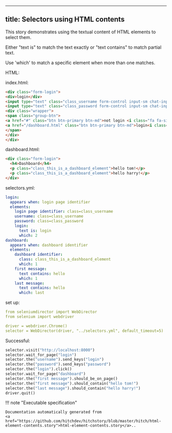 
---
title: Selectors using HTML contents
---



This story demonstrates using the textual content of
HTML elements to select them.

Either "text is" to match the text exactly or "text contains"
to match partial text.

Use 'which' to match a specific element when more than one
matches.



HTML:



index.html:

```html
<div class="form-login">
<div>login</div>
<input type="text" class="class_username form-control input-sm chat-input" placeholder="username" /></br>
<input type="text" class="class_password form-control input-sm chat-input" placeholder="password" /></br>
<div class="wrapper">
<span class="group-btn">
<a href="#" class="btn btn-primary btn-md">not login <i class="fa fa-sign-in"></i></a>
<a href="/dashboard.html" class="btn btn-primary btn-md">login<i class="fa fa-sign-in"></i></a>
</span>
</div>
</div>

```


dashboard.html:

```html
<div class="form-login">
  <h4>Dashboard</h4>
  <p class="class_this_is_a_dashboard_element">hello tom!</p>
  <p class="class_this_is_a_dashboard_element">hello harry!</p>
</div>

```





selectors.yml:

```yaml
login:
  appears when: login page identifier
  elements:
    login page identifier: class=class_username
    username: class=class_username
    password: class=class_password
    login:
      text is: login
      which: 2
dashboard:
  appears when: dashboard identifier
  elements:
    dashboard identifier:
      class: class_this_is_a_dashboard_element
      which: 1
    first message:
      text contains: hello
      which: 1
    last message:
      text contains: hello
      which: last

```

set up:

```yaml
from seleniumdirector import WebDirector
from selenium import webdriver

driver = webdriver.Chrome()
selector = WebDirector(driver, "../selectors.yml", default_timeout=5)

```




Successful:




```python
selector.visit("http://localhost:8000")
selector.wait_for_page("login")
selector.the("username").send_keys("login")
selector.the("password").send_keys("password")
selector.the("login").click()
selector.wait_for_page("dashboard")
selector.the("first message").should_be_on_page()
selector.the("first message").should_contain("hello tom!")
selector.the("last message").should_contain("hello harry!")
driver.quit()

```










!!! note "Executable specification"

    Documentation automatically generated from 
    <a href="https://github.com/hitchdev/hitchstory/blob/master/hitch/html-element-contents.story">html-element-contents.story</a>..

